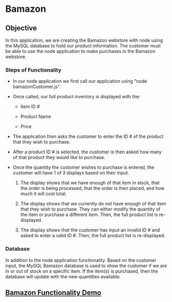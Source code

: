 # Bamazon

## Objective

In this application, we are creating the Bamazon webstore with node using the MySQL database to hold our product information. The customer must be able to use the node application to make purchases in the Bamazon webstore.

### Steps of Functionality

* In our node application we first call our application using "node bamazonCustomer.js".

* Once called, our full product inventory is displayed with the:

	* Item ID #

	* Product Name

	* Price

* The application then asks the customer to enter the ID # of the product that they wish to purchase.

* After a product ID # is selected, the customer is then asked how many of that product they would like to purchase.

* Once the quantity the customer wishes to purchase is entered, the customer will have 1 of 3 displays based on their input.

	1. The display shows that we have enough of that item in 	stock, that the order is being processed, that the order is 	then placed, and how much it will cost total.

	1. The display shows that we currently do not have enough of 	that item that they wish to purchase. They can either modify 	the quantity of the item or purchase a different item. Then, 	the full product list is re-displayed.

	1. The display shows that the customer has input an invalid 	ID # and asked to enter a valid ID #. Then, the full product 	list is re-displayed.

### Database

In addition to the node application functionality. Based on the customer input, the MySQL Bamazon database is used to show the customer if we are in or out of stock on a specific item. If the item(s) is purchased, then the database will update with the new quantities available.


## [Bamazon Functionality Demo](https://www.youtube.com/watch?v=U60FNKvk0eQ&feature=youtu.be)